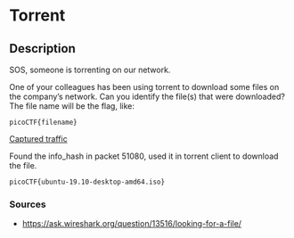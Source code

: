 # Torrent 

## Description

SOS, someone is torrenting on our network.

One of your colleagues has been using torrent to download some files on the company’s network. Can you identify the file(s) that were downloaded? The file name will be the flag, like:

```
picoCTF{filename}
```

[Captured traffic](https://artifacts.picoctf.net/c/206/torrent.pcap)


Found the info_hash in packet 51080, used it in torrent client to download the file.

```
picoCTF{ubuntu-19.10-desktop-amd64.iso}
```

### Sources

- https://ask.wireshark.org/question/13516/looking-for-a-file/
